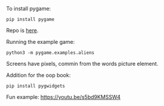 

To install pygame:
```
pip install pygame
```

Repo is [here](https://github.com/pygame/pygame).

Running the example game:
```
python3 -m pygame.examples.aliens
```

Screens have pixels, commin from the words picture element.


Addition for the oop book:
```
pip install pygwidgets
```






Fun example: https://youtu.be/s5bd9KMSSW4